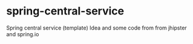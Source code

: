 # spring-central-service
Spring central service (template)
Idea and some code from from jhipster and spring.io
